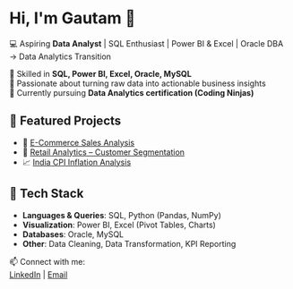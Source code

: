 # Hi, I'm Gautam 👋  
💻 Aspiring **Data Analyst** | SQL Enthusiast | Power BI & Excel | Oracle DBA → Data Analytics Transition  

🔹 Skilled in **SQL, Power BI, Excel, Oracle, MySQL**  
🔹 Passionate about turning raw data into actionable business insights  
🔹 Currently pursuing **Data Analytics certification (Coding Ninjas)**

## 📂 Featured Projects
- 🛒 [E-Commerce Sales Analysis](https://github.com/gautamgupta04/ecommerce-sales-analysis)  
- 🏬 [Retail Analytics – Customer Segmentation](https://github.com/gautamgupta04/retail-analytics-sql-case-study)  
- 📈 [India CPI Inflation Analysis](https://github.com/gautamgupta04/india-cpi-inflation-analysis)

## 🔧 Tech Stack
- **Languages & Queries**: SQL, Python (Pandas, NumPy)  
- **Visualization**: Power BI, Excel (Pivot Tables, Charts)  
- **Databases**: Oracle, MySQL  
- **Other**: Data Cleaning, Data Transformation, KPI Reporting  

📫 Connect with me:  
[LinkedIn](https://www.linkedin.com/in/gautam-gupta04101997/) | [Email](mailto:gautamgupta922@gmail.com)
<!--
**gautamgupta04/gautamgupta04** is a ✨ _special_ ✨ repository because its `README.md` (this file) appears on your GitHub profile.

Here are some ideas to get you started:

- 🔭 I’m currently working on ...
- 🌱 I’m currently learning ...
- 👯 I’m looking to collaborate on ...
- 🤔 I’m looking for help with ...
- 💬 Ask me about ...
- 📫 How to reach me: ...
- 😄 Pronouns: ...
- ⚡ Fun fact: ...
-->
